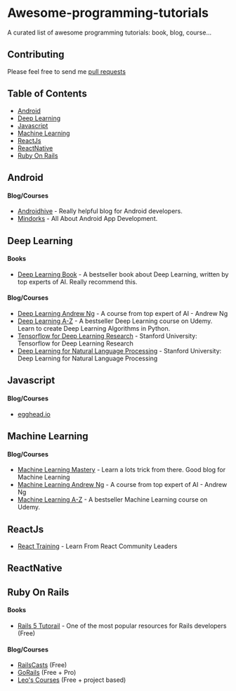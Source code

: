 # Awesome-programming-tutorials

A curated list of awesome programming tutorials: book, blog, course...

## Contributing

Please feel free to send me [pull requests](https://github.com/TranBaVinhSon/awesome-programming-tutorials/pulls)

## Table of Contents

  - [Android](#android)
  - [Deep Learning](#deep-learning)
  - [Javascript](#javascript)
  - [Machine Learning](#machine-learning)
  - [ReactJs](#reactjs)
  - [ReactNative](#reactnavtive)
  - [Ruby On Rails](#ruby-on-rails)

## Android

#### Blog/Courses
* [Androidhive](https://www.androidhive.info/) - Really helpful blog for Android developers.
* [Mindorks](https://blog.mindorks.com/) - All About Android App Development.

## Deep Learning  

#### Books
* [Deep Learning Book](http://www.deeplearningbook.org/) - A bestseller book about Deep Learning, written by top experts of AI. Really recommend this.

#### Blog/Courses
* [Deep Learning Andrew Ng](https://www.coursera.org/specializations/deep-learning) - A course from top expert of AI - Andrew Ng
* [Deep Learning A-Z](https://www.udemy.com/deeplearning/) - A bestseller Deep Learning course on Udemy. Learn to create Deep Learning Algorithms in Python.
* [Tensorflow for Deep Learning Research](http://web.stanford.edu/class/cs20si/syllabus.html) - Stanford University: Tensorflow for Deep Learning Research
* [Deep Learning for Natural Language Processing](http://cs224d.stanford.edu/syllabus.html) - Stanford University: Deep Learning for Natural Language Processing

## Javascript

#### Blog/Courses
* [egghead.io](https://egghead.io/courses)

## Machine Learning

#### Blog/Courses
* [Machine Learning Mastery](https://machinelearningmastery.com/) - Learn a lots trick from there. Good blog for Machine Learning
* [Machine Learning Andrew Ng](https://www.coursera.org/learn/machine-learning) - A course from top expert of AI - Andrew Ng
* [Machine Learning A-Z](https://www.udemy.com/machinelearning/) - A bestseller Machine Learning course on Udemy.

## ReactJs
* [React Training](https://reacttraining.com/) - Learn From React Community Leaders

## ReactNative

## Ruby On Rails

#### Books
* [Rails 5 Tutorail](https://www.railstutorial.org/) - One of the most popular resources for Rails developers (Free)

#### Blog/Courses
* [RailsCasts](http://railscasts.com/) (Free)
* [GoRails](http://gorails.com/) (Free + Pro)
* [Leo's Courses](https://code4startup.com/projects) (Free + project based)
